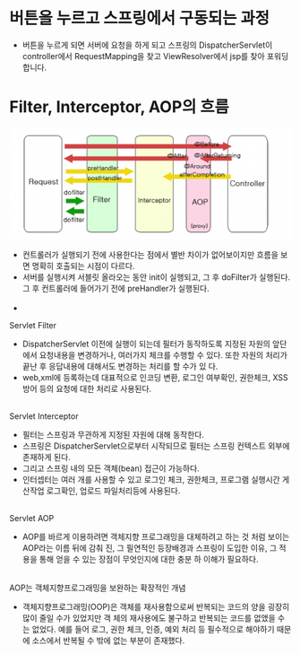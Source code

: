 # 버튼을 누르고 스프링에서 구동되는 과정
- 버튼을 누르게 되면 서버에 요청을 하게 되고 스프링의 DispatcherServlet이 controller에서 RequestMapping을 찾고 ViewResolver에서 jsp를 찾아 포워딩합니다.

# Filter, Interceptor, AOP의 흐름
![img.png](../image/img.png)

- 컨트롤러가 실행되기 전에 사용한다는 점에서 별반 차이가 없어보이지만 흐름을 보면 명확히 호출되는 시점이 다르다.
- 서버를 실행시켜 서블릿 올라오는 동안 init이 실행되고, 그 후 doFilter가 실행된다. 그 후 컨트롤러에 들어가기 전에 preHandler가 실행된다.
<br><br>
- 
Servlet Filter
- DispatcherServlet 이전에 실행이 되는데 필터가 동작하도록 지정된 자원의 앞단에서 요청내용을 변경하거나, 여러가지 체크를 수행할 수 있다. 또한 자원의 처리가 끝난 후 응답내용에 대해서도 변경하는 처리를 할 수가 있 다.
- web,xml에 등록하는데 대표적으로 인코딩 변환, 로그인 여부확인, 권한체크, XSS방어 등의 요청에 대한 처리로 사용된다.
<br><br>

Servlet Interceptor
- 필터는 스프링과 무관하게 지정된 자원에 대해 동작한다.
- 스프링은 DispatcherServlet으로부터 시작되므로 필터는 스프링 컨텍스트 외부에 존재하게 된다.
- 그리고 스프링 내의 모든 객체(bean) 접근이 가능하다.
- 인터셉터는 여러 개를 사용할 수 있고 로그인 체크, 권한체크, 프로그램 실행시간 게산작업 로그확인, 업로드 파일처리등에 사용된다.
<br><br>

Servlet AOP
- AOP를 바르게 이용하려면 객체지향 프로그래밍을 대체하려고 하는 것 처럼 보이는 AOP라는 이름 뒤에 감춰 진, 그 필연적인 등장배경과 스프링이 도입한 이유, 그 적용을 통해 얻을 수 있는 장점이 무엇인지에 대한 충분 하 이해가 필요하다.
<br><br>

AOP는 객체지향프로그래밍을 보완하는 확장적인 개념
- 객체지향프로그래밍(OOP)은 객체를 재사용함으로써 반복되는 코드의 양을 굉장히 많이 줄일 수가 있었지만 객 체의 재사용에도 불구하고 반복되는 코드를 없앴을 수는 없었다. 예를 들어 로그, 권한 체크, 인증, 예외 처리 등 필수적으로 해야하기 때문에 소스에서 반복될 수 밖에 없는 부분이 존재했다.
